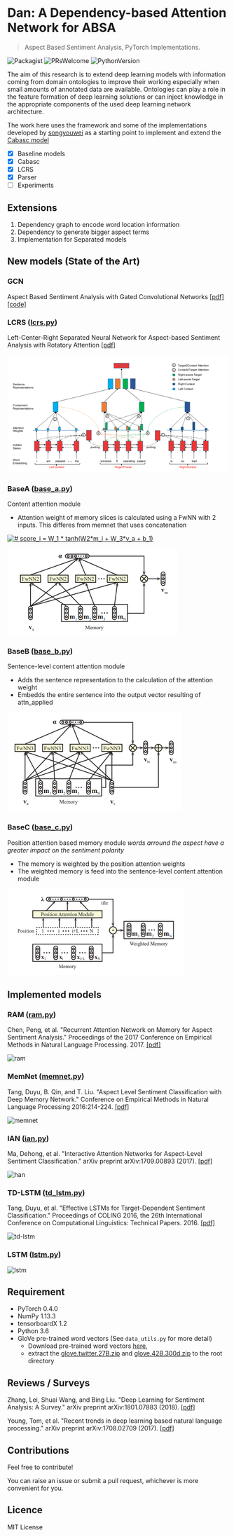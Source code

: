 # Dan: A Dependency-based Attention Network for ABSA

> Aspect Based Sentiment Analysis, PyTorch Implementations.
>
>
![Packagist](https://img.shields.io/packagist/l/doctrine/orm.svg) ![PRsWelcome](https://img.shields.io/badge/PRs-welcome-brightgreen.svg) ![PythonVersion](https://img.shields.io/pypi/pyversions/Django.svg)

The aim of this research is to extend deep learning models with information coming from domain ontologies to improve their working especially when small amounts of annotated data are available. Ontologies can play a role in the feature formation of deep learning solutions or can inject knowledge in the appropriate components of the used deep learning network architecture. 

The work here uses the framework and some of the implementations developed by [songyouwei](https://github.com/songyouwei/ABSA-PyTorch) as a starting point to implement and extend the [Cabasc model](http://delivery.acm.org/10.1145/3190000/3186001/p1023-liu.pdf?ip=213.127.95.196&id=3186001&acc=OPEN&key=4D4702B0C3E38B35%2E4D4702B0C3E38B35%2E4D4702B0C3E38B35%2E6D218144511F3437&__acm__=1527064185_6f5477823bfa4cf6ec64f79bf4b9561e)

- [x] Baseline models
- [x] Cabasc
- [X] LCRS
- [X] Parser
- [ ] Experiments

## Extensions
1. Dependency graph to encode word location information
2. Dependency to generate bigger aspect terms
3. Implementation for Separated models

## New models (State of the Art)
### GCN
Aspect Based Sentiment Analysis with Gated Convolutional Networks [[pdf]](https://arxiv.org/pdf/1805.07043.pdf)
[[code]](https://github.com/wxue004cs/GCAE)
### LCRS ([lcrs.py](./models/lcrs.py))
Left-Center-Right Separated Neural Network for Aspect-based Sentiment Analysis with Rotatory Attention
[[pdf]](https://arxiv.org/pdf/1802.00892.pdf)

![LCRS](assets/LCRS.PNG)
### BaseA ([base_a.py](./models/base_a.py))
Content attention module
- Attention weight of memory slices is calculated using a FwNN with 2 inputs. This differes from memnet that uses concatenation

<a href="https://www.codecogs.com/eqnedit.php?latex=&hash;&space;scores&space;=&space;W_1&space;*&space;tanh(W2*m_i&space;&plus;&space;W_3*v_a&space;&plus;&space;b_1)" target="_blank"><img src="https://latex.codecogs.com/gif.latex?&hash;&space;scores&space;=&space;W_1&space;*&space;tanh(W2*m_i&space;&plus;&space;W_3*v_a&space;&plus;&space;b_1)" title="# score_i = W_1 * tanh(W2*m_i + W_3*v_a + b_1)" /></a>

![base_a](assets/base_a.PNG)

### BaseB ([base_b.py](./models/base_b.py))
Sentence-level content attention module
- Adds the sentence representation to the calculation of the attention weight
- Embedds the entire sentence into the output vector resulting of attn_applied

![base_b](assets/base_b.PNG)

### BaseC ([base_c.py](./models/base_c.py))
Position attention based memory module *words arround the aspect have a greater impact on the sentiment polarity*
- The memory is weighted by the position attention weights
- The weighted memory is feed into the sentence-level content attention module

![base_c](assets/base_c.PNG)

## Implemented models

### RAM ([ram.py](./models/ram.py))
Chen, Peng, et al. "Recurrent Attention Network on Memory for Aspect Sentiment Analysis." Proceedings of the 2017 Conference on Empirical Methods in Natural Language Processing. 2017. [[pdf]](http://www.aclweb.org/anthology/D17-1047)

![ram](assets/ram.png)


### MemNet ([memnet.py](./models/memnet.py))
Tang, Duyu, B. Qin, and T. Liu. "Aspect Level Sentiment Classification with Deep Memory Network." Conference on Empirical Methods in Natural Language Processing 2016:214-224. [[pdf]](https://arxiv.org/pdf/1605.08900)

![memnet](assets/memnet.png)


### IAN ([ian.py](./models/ian.py))
Ma, Dehong, et al. "Interactive Attention Networks for Aspect-Level Sentiment Classification." arXiv preprint arXiv:1709.00893 (2017). [[pdf]](https://arxiv.org/pdf/1709.00893)

![han](assets/han.png)


### TD-LSTM ([td_lstm.py](./models/td_lstm.py))

Tang, Duyu, et al. "Effective LSTMs for Target-Dependent Sentiment Classification." Proceedings of COLING 2016, the 26th International Conference on Computational Linguistics: Technical Papers. 2016. [[pdf]](https://arxiv.org/pdf/1512.01100)

![td-lstm](assets/td-lstm.png)


### LSTM ([lstm.py](./models/lstm.py))

![lstm](assets/lstm.png)

## Requirement

* PyTorch 0.4.0
* NumPy 1.13.3
* tensorboardX 1.2
* Python 3.6
* GloVe pre-trained word vectors (See `data_utils.py` for more detail)
  * Download pre-trained word vectors [here](https://github.com/stanfordnlp/GloVe#download-pre-trained-word-vectors),
  * extract the [glove.twitter.27B.zip](http://nlp.stanford.edu/data/wordvecs/glove.twitter.27B.zip) and [glove.42B.300d.zip](http://nlp.stanford.edu/data/wordvecs/glove.42B.300d.zip) to the root directory

## Reviews / Surveys

Zhang, Lei, Shuai Wang, and Bing Liu. "Deep Learning for Sentiment Analysis: A Survey." arXiv preprint arXiv:1801.07883 (2018). [[pdf]](https://arxiv.org/pdf/1801.07883)

Young, Tom, et al. "Recent trends in deep learning based natural language processing." arXiv preprint arXiv:1708.02709 (2017). [[pdf]](https://arxiv.org/pdf/1708.02709)

## Contributions

Feel free to contribute!

You can raise an issue or submit a pull request, whichever is more convenient for you.

## Licence

MIT License
